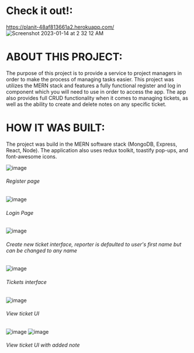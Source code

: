 # Check it out!:
https://planit-48af813661a2.herokuapp.com/
![Screenshot 2023-01-14 at 2 32 12 AM](https://user-images.githubusercontent.com/77363160/212461478-3f0eb19a-a09d-4070-8b3e-15550d2e91bf.png)

# ABOUT THIS PROJECT:

The purpose of this project is to provide a service to project managers in order to make the process of managing tasks easier. This project was utilizes the MERN stack and features a fully functional register and log in component which you will need to use in order to access the app. The app also provides full CRUD functionality when it comes to managing tickets, as well as the ability to create and delete notes on any specific ticket. 

# HOW IT WAS BUILT:

The project was build in the MERN software stack (MongoDB, Express, React, Node). The application also uses redux toolkit, toastify pop-ups, and font-awesome icons.

![image](https://user-images.githubusercontent.com/77363160/212461865-ee96ded0-2772-450e-adfb-8d9a8dba58ca.png)
###### Register page

![image](https://user-images.githubusercontent.com/77363160/212461909-f42ae174-41f3-4113-97b2-ef7596e28c72.png)
###### Login Page

![image](https://user-images.githubusercontent.com/77363160/212462050-fc155c88-57a3-446e-a9d9-153c4cdf3899.png)
###### Create new ticket interface, reporter is defaulted to user's first name but can be changed to any name

![image](https://user-images.githubusercontent.com/77363160/212462130-7cdb388d-1021-417e-be38-8d749823af9e.png)
###### Tickets interface

![image](https://user-images.githubusercontent.com/77363160/212462146-19a6b08e-d1bf-468c-84be-d3cf5b3ec2e4.png)
###### View ticket UI

![image](https://user-images.githubusercontent.com/77363160/212462193-116d8a4b-1ea7-4ff2-94a7-3652a75c1ff6.png)
![image](https://user-images.githubusercontent.com/77363160/212462220-84c41947-6667-48c2-ad8d-01ee51c5bc96.png)
###### View ticket UI with added note
